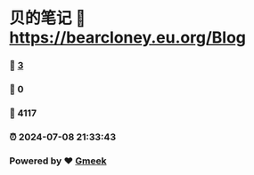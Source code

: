 # 贝的笔记 :link: https://bearcloney.eu.org/Blog 
### :page_facing_up: [3](https://bearcloney.eu.org/Blog/tag.html) 
### :speech_balloon: 0 
### :hibiscus: 4117 
### :alarm_clock: 2024-07-08 21:33:43 
### Powered by :heart: [Gmeek](https://github.com/Meekdai/Gmeek)

